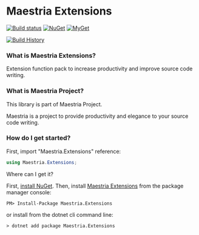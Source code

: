 # Maestria Extensions

[![Build status](https://ci.appveyor.com/api/projects/status/mvosd40vqsgrvkr0/branch/master?svg=true)](https://ci.appveyor.com/project/fabionaspolini/extensions/branch/master)
[![NuGet](https://buildstats.info/nuget/Maestria.Extensions)](https://www.nuget.org/packages/Maestria.Extensions)
[![MyGet](https://buildstats.info/myget/maestrianet/Maestria.Extensions)](https://www.myget.org/feed/maestrianet/package/nuget/Maestria.Extensions)

[![Build History](https://buildstats.info/appveyor/chart/fabionaspolini/extensions?branch=master)](https://ci.appveyor.com/project/fabionaspolini/extensions/history?branch=master)

### What is Maestria Extensions?
Extension function pack to increase productivity and improve source code writing.

### What is Maestria Project?
This library is part of Maestria Project.

Maestria is a project to provide productivity and elegance to your source code writing.

### How do I get started?
First, import "Maestria.Extensions" reference:

```csharp
using Maestria.Extensions;
```


Where can I get it?

First, [install NuGet](http://docs.nuget.org/docs/start-here/installing-nuget). Then, install [Maestria Extensions](https://www.nuget.org/packages/Maestria.Extensions/) from the package manager console:

```
PM> Install-Package Maestria.Extensions
```

or install from the dotnet cli command line:
```
> dotnet add package Maestria.Extensions
``` 